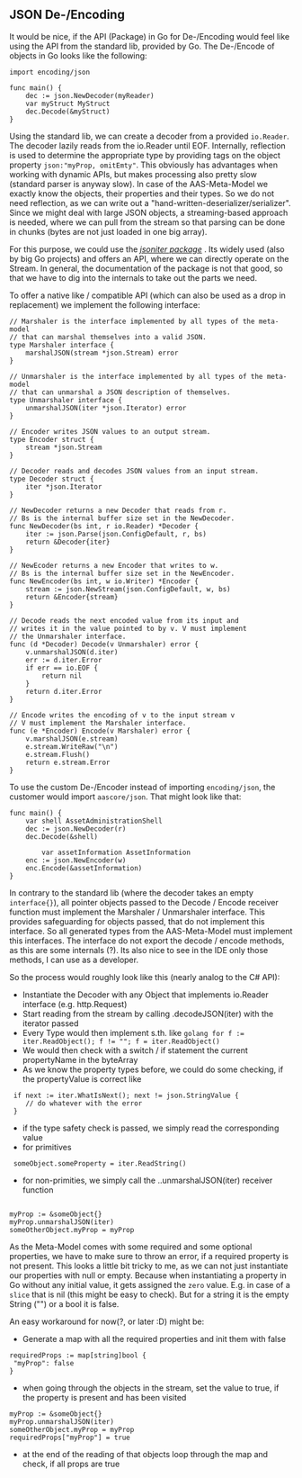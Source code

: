 ## JSON De-/Encoding

It would be nice, if the API (Package) in Go for De-/Encoding would feel like using the API from the standard lib, provided by Go. The De-/Encode of objects in Go looks like the following:

```golang
import encoding/json

func main() {
	dec := json.NewDecoder(myReader)
	var myStruct MyStruct
	dec.Decode(&myStruct)
}
```

Using the standard lib, we can create a decoder from a provided `io.Reader`. The decoder lazily reads from the io.Reader until EOF. Internally, reflection is used to determine the appropriate type by providing tags on the object property `json:"myProp, omitEmty"`. This obviously has advantages when working with dynamic APIs, but makes processing also pretty slow (standard parser is anyway slow). In case of the AAS-Meta-Model we exactly know the objects, their properties and their types. So we do not need reflection, as we can write out a "hand-written-deserializer/serializer". Since we might deal with large JSON objects, a streaming-based approach is needed, where we can pull from the stream so that parsing can be done in chunks (bytes are not just loaded in one big array).

For this purpose, we could use the _[jsoniter package](https://jsoniter.com/)_ . Its widely used (also by big Go projects) and offers an API, where we can directly operate on the Stream. In general, the documentation of the package is not that good, so that we have to dig into the internals to take out the parts we need.

To offer a native like / compatible API (which can also be used as a drop in replacement) we implement the following interface:

```golang
// Marshaler is the interface implemented by all types of the meta-model
// that can marshal themselves into a valid JSON.
type Marshaler interface {
	marshalJSON(stream *json.Stream) error
}

// Unmarshaler is the interface implemented by all types of the meta-model
// that can unmarshal a JSON description of themselves.
type Unmarshaler interface {
	unmarshalJSON(iter *json.Iterator) error
}

// Encoder writes JSON values to an output stream.
type Encoder struct {
	stream *json.Stream
}

// Decoder reads and decodes JSON values from an input stream.
type Decoder struct {
	iter *json.Iterator
}

// NewDecoder returns a new Decoder that reads from r.
// Bs is the internal buffer size set in the NewDecoder.
func NewDecoder(bs int, r io.Reader) *Decoder {
	iter := json.Parse(json.ConfigDefault, r, bs)
	return &Decoder{iter}
}

// NewEcoder returns a new Encoder that writes to w.
// Bs is the internal buffer size set in the NewEncoder.
func NewEncoder(bs int, w io.Writer) *Encoder {
	stream := json.NewStream(json.ConfigDefault, w, bs)
	return &Encoder{stream}
}

// Decode reads the next encoded value from its input and
// writes it in the value pointed to by v. V must implement
// the Unmarshaler interface.
func (d *Decoder) Decode(v Unmarshaler) error {
	v.unmarshalJSON(d.iter)
	err := d.iter.Error
	if err == io.EOF {
		return nil
	}
	return d.iter.Error
}

// Encode writes the encoding of v to the input stream v
// V must implement the Marshaler interface.
func (e *Encoder) Encode(v Marshaler) error {
	v.marshalJSON(e.stream)
	e.stream.WriteRaw("\n")
	e.stream.Flush()
	return e.stream.Error
}
```

To use the custom De-/Encoder instead of importing `encoding/json`, the customer would import `aascore/json`. That might look like that:

```golang
func main() {
	var shell AssetAdministrationShell
	dec := json.NewDecoder(r)
	dec.Decode(&shell)

        var assetInformation AssetInformation
	enc := json.NewEncoder(w)
	enc.Encode(&assetInformation)
}
```

In contrary to the standard lib (where the decoder takes an empty `interface{}`), all pointer objects passed to the Decode / Encode receiver function must implement the Marshaler / Unmarshaler interface. This provides safeguarding for objects passed, that do not implement this interface. So all generated types from the AAS-Meta-Model must implement this interfaces. The interface do not export the decode / encode methods, as this are some internals (?). Its also nice to see in the IDE only those methods, I can use as a developer.

So the process would roughly look like this (nearly analog to the C# API):

- Instantiate the Decoder with any Object that implements io.Reader interface (e.g. http.Request)
- Start reading from the stream by calling <myStruct>.decodeJSON(iter) with the iterator passed
- Every Type would then implement s.th. like `golang for f := iter.ReadObject(); f != ""; f = iter.ReadObject()`
- We would then check with a switch / if statement the current propertyName in the byteArray
- As we know the property types before, we could do some checking, if the propertyValue is correct like

```golang
 if next := iter.WhatIsNext(); next != json.StringValue {
	// do whatever with the error
 }
```

- if the type safety check is passed, we simply read the corresponding value
- for primitives

```golang
 someObject.someProperty = iter.ReadString()
```

- for non-primities, we simply call the <someStruct>.<someProperty>.unmarshalJSON(iter) receiver function

```golang

myProp := &someObject{}
myProp.unmarshalJSON(iter)
someOtherObject.myProp = myProp
```

As the Meta-Model comes with some required and some optional properties, we have to make sure to throw an error, if a required property is not present. This looks a little bit tricky to me, as we can not just instantiate our properties with null or empty. Because when instantiating a property in Go without any initial value, it gets assigned the `zero` value. E.g. in case of a `slice` that is nil (this might be easy to check). But for a string it is the empty String ("") or a bool it is false.

An easy workaround for now(?, or later :D) might be:

- Generate a map with all the required properties and init them with false

```golang
requiredProps := map[string]bool {
 "myProp": false
}
```

- when going through the objects in the stream, set the value to true, if the property is present and has been visited

```golang
myProp := &someObject{}
myProp.unmarshalJSON(iter)
someOtherObject.myProp = myProp
requiredProps["myProp"] = true
```

- at the end of the reading of that objects loop through the map and check, if all props are true
